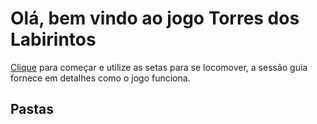 # Olá, bem vindo ao jogo Torres dos Labirintos
[Clique](https://alexbatista18.github.io/laberinto/) para começar e utilize as setas para se locomover, a sessão guia fornece em detalhes como o jogo funciona.

## Pastas


